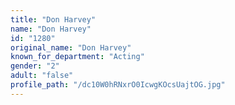```yaml
---
title: "Don Harvey"
name: "Don Harvey"
id: "1280"
original_name: "Don Harvey"
known_for_department: "Acting"
gender: "2"
adult: "false"
profile_path: "/dc10W0hRNxrO0IcwgKOcsUajtOG.jpg"
---
```

